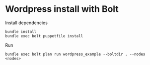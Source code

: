 # Wordpress install with Bolt

Install dependencies
```
bundle install
bundle exec bolt puppetfile install
```

Run
```
bundle exec bolt plan run wordpress_example --boltdir . --nodes <nodes>
```

